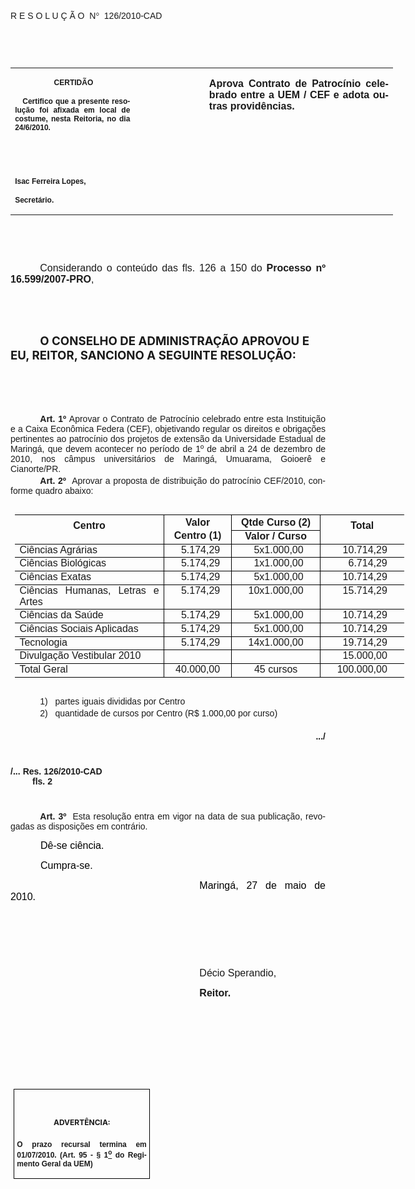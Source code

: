 <body lang=PT-BR link=blue vlink=purple style='tab-interval:35.4pt'>

<div class=Section1>

<p class=MsoTitle><span style='font-size:11.0pt;font-family:Arial'><o:p>&nbsp;</o:p></span></p>

<p class=MsoTitle><span style='font-family:Arial;mso-bidi-font-family:"Times New Roman"'>R
E S O L U Ç Ã O<span style='mso-spacerun:yes'>  </span>N</span><span
style='font-family:Symbol;mso-ascii-font-family:Arial;mso-hansi-font-family:
Arial;mso-char-type:symbol;mso-symbol-font-family:Symbol'><span
style='mso-char-type:symbol;mso-symbol-font-family:Symbol'>°</span></span><span
style='font-family:Arial;mso-bidi-font-family:"Times New Roman"'><span
style='mso-spacerun:yes'>  </span>126/2010-CAD<o:p></o:p></span></p>

<p class=BodyText21><span style='font-size:10.0pt;font-family:Arial;mso-bidi-font-family:
"Times New Roman"'><o:p>&nbsp;</o:p></span></p>

<p class=BodyText21><span style='font-size:10.0pt;font-family:Arial;mso-bidi-font-family:
"Times New Roman"'><o:p>&nbsp;</o:p></span></p>

<table class=MsoNormalTable border=0 cellspacing=0 cellpadding=0 width=612
 style='width:459.0pt;border-collapse:collapse;mso-padding-alt:0cm 5.4pt 0cm 5.4pt'>
 <tr style='mso-yfti-irow:0;mso-yfti-firstrow:yes;mso-yfti-lastrow:yes'>
  <td width=196 valign=top style='width:147.15pt;padding:0cm 5.4pt 0cm 5.4pt'>
  <p class=MsoNormal align=center style='text-align:center'><b
  style='mso-bidi-font-weight:normal'><span style='font-size:9.0pt;mso-bidi-font-size:
  10.0pt;font-family:Arial;mso-bidi-font-family:"Times New Roman"'><span
  style='mso-spacerun:yes'> </span>CERTIDÃO<o:p></o:p></span></b></p>
  <p class=MsoNormal style='text-align:justify'><b style='mso-bidi-font-weight:
  normal'><span style='font-size:9.0pt;mso-bidi-font-size:10.0pt;font-family:
  Arial;mso-bidi-font-family:"Times New Roman"'><span
  style='mso-spacerun:yes'>   </span>Certifico que a presente resolução foi
  afixada em local de costume, nesta Reitoria, no dia 24/6/2010.<o:p></o:p></span></b></p>
  <p class=MsoNormal><b style='mso-bidi-font-weight:normal'><span
  style='font-size:8.0pt;font-family:Arial;mso-bidi-font-family:"Times New Roman"'><o:p>&nbsp;</o:p></span></b></p>
  <p class=MsoNormal><b style='mso-bidi-font-weight:normal'><span
  style='font-size:8.0pt;font-family:Arial;mso-bidi-font-family:"Times New Roman"'><o:p>&nbsp;</o:p></span></b></p>
  <p class=MsoNormal><b style='mso-bidi-font-weight:normal'><span
  style='font-size:9.0pt;mso-bidi-font-size:10.0pt;font-family:Arial;
  mso-bidi-font-family:"Times New Roman"'>Isac Ferreira Lopes,<o:p></o:p></span></b></p>
  <p class=MsoNormal><b style='mso-bidi-font-weight:normal'><span
  style='font-size:9.0pt;mso-bidi-font-size:10.0pt;font-family:Arial;
  mso-bidi-font-family:"Times New Roman"'>Secretário.<o:p></o:p></span></b></p>
  </td>
  <td width=107 valign=top style='width:80.25pt;padding:0cm 5.4pt 0cm 5.4pt'>
  <p class=MsoNormal style='margin-right:-5.4pt'><b><span style='font-size:
  12.0pt;mso-bidi-font-size:10.0pt;font-family:Arial;mso-bidi-font-family:"Times New Roman"'><o:p>&nbsp;</o:p></span></b></p>
  </td>
  <td width=309 valign=top style='width:231.6pt;padding:0cm 5.4pt 0cm 5.4pt'>
  <p class=MsoNormal style='text-align:justify'><b><span style='font-size:12.0pt;
  font-family:Arial;mso-bidi-font-family:"Times New Roman"'>Aprova Contrato de
  Patrocínio celebrado entre a UEM / CEF e adota outras providências.<o:p></o:p></span></b></p>
  </td>
 </tr>
</table>

<p class=BodyText21><span style='mso-bidi-font-size:12.0pt;font-family:Arial;
mso-bidi-font-family:"Times New Roman"'><o:p>&nbsp;</o:p></span></p>

<p class=BodyText21><span style='mso-bidi-font-size:12.0pt;font-family:Arial;
mso-bidi-font-family:"Times New Roman"'><o:p>&nbsp;</o:p></span></p>

<p class=MsoNormal style='text-align:justify;text-indent:35.45pt'><span
style='font-size:12.0pt;mso-bidi-font-size:10.0pt;font-family:Arial;mso-bidi-font-family:
"Times New Roman"'>Considerando o conteúdo das fls. <st1:metricconverter
ProductID="126 a" w:st="on">126 a</st1:metricconverter> 150 do <b
style='mso-bidi-font-weight:normal'>Processo nº 16.599/2007-PRO</b>,<o:p></o:p></span></p>

<p class=MsoNormal style='text-align:justify;text-indent:35.45pt'><span
style='font-size:12.0pt;font-family:Arial;mso-bidi-font-family:"Times New Roman"'><o:p>&nbsp;</o:p></span></p>

<p class=MsoNormal style='text-align:justify;text-indent:35.45pt'><span
style='font-size:12.0pt;font-family:Arial;mso-bidi-font-family:"Times New Roman"'><o:p>&nbsp;</o:p></span></p>

<p class=MsoBodyTextIndent style='text-indent:35.45pt'><b style='mso-bidi-font-weight:
normal'><span style='font-size:14.0pt'>O CONSELHO DE ADMINISTRAÇÃO APROVOU E
EU, REITOR, SANCIONO A SEGUINTE RESOLUÇÃO:<o:p></o:p></span></b></p>

<p class=MsoBodyTextIndent style='text-indent:35.45pt'><span style='font-size:
12.0pt'><o:p>&nbsp;</o:p></span></p>

<p class=MsoBodyTextIndent style='text-indent:35.45pt'><span style='font-size:
12.0pt'><o:p>&nbsp;</o:p></span></p>

<p style='margin-top:0cm;margin-right:0cm;margin-bottom:2.0pt;margin-left:0cm;
text-align:justify;text-indent:35.45pt'><b style='mso-bidi-font-weight:normal'><span
style='font-family:Arial;mso-fareast-font-family:"Arial Unicode MS";mso-bidi-font-family:
"Times New Roman"'>Art.&nbsp;1º</span></b><span style='font-family:Arial;
mso-fareast-font-family:"Arial Unicode MS";mso-bidi-font-family:"Times New Roman"'>&nbsp;Aprovar
o Contrato de Patrocínio celebrado entre esta Instituição e a Caixa Econômica
Federa (CEF), objetivando regular os direitos e obrigações pertinentes ao
patrocínio dos projetos de extensão da Universidade Estadual de Maringá, que devem
acontecer no período de 1º de abril a 24 de dezembro de 2010, nos câmpus universitários
de Maringá, Umuarama, Goioerê e Cianorte/PR.</span><span style='mso-bidi-font-size:
12.0pt;font-family:Arial;mso-bidi-font-family:"Times New Roman";mso-bidi-font-weight:
bold;mso-no-proof:yes'><o:p></o:p></span></p>

<p style='margin-top:0cm;margin-right:0cm;margin-bottom:2.0pt;margin-left:0cm;
text-align:justify;text-indent:35.45pt'><b style='mso-bidi-font-weight:normal'><span
style='font-family:Arial;mso-fareast-font-family:"Arial Unicode MS";mso-bidi-font-family:
"Times New Roman"'>Art.&nbsp;2º&nbsp;&nbsp;</span></b><span style='font-family:
Arial;mso-fareast-font-family:"Arial Unicode MS";mso-bidi-font-family:"Times New Roman"'>Aprovar
a proposta de distribuição do patrocínio CEF/2010, conforme quadro abaixo:<o:p></o:p></span></p>

<p style='margin-top:0cm;margin-right:0cm;margin-bottom:2.0pt;margin-left:0cm;
text-align:justify;text-indent:35.45pt'><span style='font-size:8.0pt;
font-family:Arial;mso-fareast-font-family:"Arial Unicode MS";mso-bidi-font-family:
"Times New Roman"'><o:p>&nbsp;</o:p></span></p>

<table class=MsoTableGrid border=1 cellspacing=0 cellpadding=0 width=622
 style='width:466.85pt;margin-left:5.4pt;border-collapse:collapse;border:none;
 mso-border-alt:solid windowtext .5pt;mso-yfti-tbllook:480;mso-padding-alt:
 0cm 5.4pt 0cm 5.4pt;mso-border-insideh:.5pt solid windowtext;mso-border-insidev:
 .5pt solid windowtext'>
 <tr style='mso-yfti-irow:0;mso-yfti-firstrow:yes;height:15.0pt'>
  <td width=262 rowspan=2 valign=top style='width:196.5pt;border:solid windowtext 1.0pt;
  border-left:none;mso-border-top-alt:solid windowtext .5pt;mso-border-bottom-alt:
  solid windowtext .5pt;mso-border-right-alt:solid windowtext .5pt;padding:
  0cm 5.4pt 0cm 5.4pt;height:15.0pt'>
  <p align=center style='margin-top:6.0pt;margin-right:0cm;margin-bottom:2.0pt;
  margin-left:0cm;text-align:center'><b style='mso-bidi-font-weight:normal'><span
  style='font-family:Arial;mso-fareast-font-family:"Arial Unicode MS";
  mso-bidi-font-family:"Times New Roman"'>Centro<o:p></o:p></span></b></p>
  </td>
  <td width=98 rowspan=2 valign=top style='width:73.5pt;border:solid windowtext 1.0pt;
  border-left:none;mso-border-left-alt:solid windowtext .5pt;mso-border-alt:
  solid windowtext .5pt;padding:0cm 5.4pt 0cm 5.4pt;height:15.0pt'>
  <p align=center style='margin-top:2.0pt;margin-right:0cm;margin-bottom:2.0pt;
  margin-left:0cm;text-align:center'><b style='mso-bidi-font-weight:normal'><span
  style='font-family:Arial;mso-fareast-font-family:"Arial Unicode MS";
  mso-bidi-font-family:"Times New Roman"'>Valor<o:p></o:p></span></b></p>
  <p align=center style='margin-top:0cm;margin-right:0cm;margin-bottom:2.0pt;
  margin-left:0cm;text-align:center'><b style='mso-bidi-font-weight:normal'><span
  style='font-family:Arial;mso-fareast-font-family:"Arial Unicode MS";
  mso-bidi-font-family:"Times New Roman"'>Centro (1)<o:p></o:p></span></b></p>
  </td>
  <td width=134 valign=top style='width:100.85pt;border:solid windowtext 1.0pt;
  border-left:none;mso-border-left-alt:solid windowtext .5pt;mso-border-alt:
  solid windowtext .5pt;padding:0cm 5.4pt 0cm 5.4pt;height:15.0pt'>
  <p align=center style='margin-top:2.0pt;margin-right:0cm;margin-bottom:2.0pt;
  margin-left:0cm;text-align:center'><b style='mso-bidi-font-weight:normal'><span
  style='font-family:Arial;mso-fareast-font-family:"Arial Unicode MS";
  mso-bidi-font-family:"Times New Roman"'>Qtde Curso (2)<o:p></o:p></span></b></p>
  </td>
  <td width=128 rowspan=2 valign=top style='width:96.0pt;border-top:solid windowtext 1.0pt;
  border-left:none;border-bottom:solid windowtext 1.0pt;border-right:none;
  mso-border-left-alt:solid windowtext .5pt;mso-border-top-alt:solid windowtext .5pt;
  mso-border-left-alt:solid windowtext .5pt;mso-border-bottom-alt:solid windowtext .5pt;
  padding:0cm 5.4pt 0cm 5.4pt;height:15.0pt'>
  <p align=center style='margin-top:6.0pt;margin-right:0cm;margin-bottom:2.0pt;
  margin-left:0cm;text-align:center'><b style='mso-bidi-font-weight:normal'><span
  style='font-family:Arial;mso-fareast-font-family:"Arial Unicode MS";
  mso-bidi-font-family:"Times New Roman"'>Total<o:p></o:p></span></b></p>
  </td>
 </tr>
 <tr style='mso-yfti-irow:1;height:16.5pt'>
  <td width=134 valign=top style='width:100.85pt;border-top:none;border-left:
  none;border-bottom:solid windowtext 1.0pt;border-right:solid windowtext 1.0pt;
  mso-border-top-alt:solid windowtext .5pt;mso-border-left-alt:solid windowtext .5pt;
  mso-border-alt:solid windowtext .5pt;padding:0cm 5.4pt 0cm 5.4pt;height:16.5pt'>
  <p align=center style='margin-top:0cm;margin-right:0cm;margin-bottom:2.0pt;
  margin-left:0cm;text-align:center'><b style='mso-bidi-font-weight:normal'><span
  style='font-family:Arial;mso-fareast-font-family:"Arial Unicode MS";
  mso-bidi-font-family:"Times New Roman"'>Valor / Curso<o:p></o:p></span></b></p>
  </td>
 </tr>
 <tr style='mso-yfti-irow:2'>
  <td width=262 valign=top style='width:196.5pt;border-top:none;border-left:
  none;border-bottom:solid windowtext 1.0pt;border-right:solid windowtext 1.0pt;
  mso-border-top-alt:solid windowtext .5pt;mso-border-top-alt:solid windowtext .5pt;
  mso-border-bottom-alt:solid windowtext .5pt;mso-border-right-alt:solid windowtext .5pt;
  padding:0cm 5.4pt 0cm 5.4pt'>
  <p style='margin-top:0cm;margin-right:0cm;margin-bottom:2.0pt;margin-left:
  0cm;text-align:justify'><span style='font-family:Arial;mso-fareast-font-family:
  "Arial Unicode MS";mso-bidi-font-family:"Times New Roman"'>Ciências Agrárias<o:p></o:p></span></p>
  </td>
  <td width=98 valign=top style='width:73.5pt;border-top:none;border-left:none;
  border-bottom:solid windowtext 1.0pt;border-right:solid windowtext 1.0pt;
  mso-border-top-alt:solid windowtext .5pt;mso-border-left-alt:solid windowtext .5pt;
  mso-border-alt:solid windowtext .5pt;padding:0cm 5.4pt 0cm 5.4pt'>
  <p align=center style='margin-top:0cm;margin-right:0cm;margin-bottom:2.0pt;
  margin-left:0cm;text-align:center'><span style='font-family:Arial;mso-fareast-font-family:
  "Arial Unicode MS";mso-bidi-font-family:"Times New Roman"'><span
  style='mso-spacerun:yes'>  </span>5.174,29<o:p></o:p></span></p>
  </td>
  <td width=134 valign=top style='width:100.85pt;border-top:none;border-left:
  none;border-bottom:solid windowtext 1.0pt;border-right:solid windowtext 1.0pt;
  mso-border-top-alt:solid windowtext .5pt;mso-border-left-alt:solid windowtext .5pt;
  mso-border-alt:solid windowtext .5pt;padding:0cm 5.4pt 0cm 5.4pt'>
  <p align=center style='margin-top:0cm;margin-right:0cm;margin-bottom:2.0pt;
  margin-left:0cm;text-align:center'><span style='font-family:Arial;mso-fareast-font-family:
  "Arial Unicode MS";mso-bidi-font-family:"Times New Roman"'><span
  style='mso-spacerun:yes'>  </span>5x1.000,00<o:p></o:p></span></p>
  </td>
  <td width=128 valign=top style='width:96.0pt;border:none;border-bottom:solid windowtext 1.0pt;
  mso-border-top-alt:solid windowtext .5pt;mso-border-left-alt:solid windowtext .5pt;
  mso-border-top-alt:solid windowtext .5pt;mso-border-left-alt:solid windowtext .5pt;
  mso-border-bottom-alt:solid windowtext .5pt;padding:0cm 5.4pt 0cm 5.4pt'>
  <p align=center style='margin-top:0cm;margin-right:0cm;margin-bottom:2.0pt;
  margin-left:0cm;text-align:center'><span style='font-family:Arial;mso-fareast-font-family:
  "Arial Unicode MS";mso-bidi-font-family:"Times New Roman"'><span
  style='mso-spacerun:yes'>  </span>10.714,29<o:p></o:p></span></p>
  </td>
 </tr>
 <tr style='mso-yfti-irow:3'>
  <td width=262 valign=top style='width:196.5pt;border-top:none;border-left:
  none;border-bottom:solid windowtext 1.0pt;border-right:solid windowtext 1.0pt;
  mso-border-top-alt:solid windowtext .5pt;mso-border-top-alt:solid windowtext .5pt;
  mso-border-bottom-alt:solid windowtext .5pt;mso-border-right-alt:solid windowtext .5pt;
  padding:0cm 5.4pt 0cm 5.4pt'>
  <p style='margin-top:0cm;margin-right:0cm;margin-bottom:2.0pt;margin-left:
  0cm;text-align:justify'><span style='font-family:Arial;mso-fareast-font-family:
  "Arial Unicode MS";mso-bidi-font-family:"Times New Roman"'>Ciências
  Biológicas<o:p></o:p></span></p>
  </td>
  <td width=98 valign=top style='width:73.5pt;border-top:none;border-left:none;
  border-bottom:solid windowtext 1.0pt;border-right:solid windowtext 1.0pt;
  mso-border-top-alt:solid windowtext .5pt;mso-border-left-alt:solid windowtext .5pt;
  mso-border-alt:solid windowtext .5pt;padding:0cm 5.4pt 0cm 5.4pt'>
  <p align=center style='margin-top:0cm;margin-right:0cm;margin-bottom:2.0pt;
  margin-left:0cm;text-align:center'><span style='font-family:Arial;mso-fareast-font-family:
  "Arial Unicode MS";mso-bidi-font-family:"Times New Roman"'><span
  style='mso-spacerun:yes'>  </span>5.174,29<o:p></o:p></span></p>
  </td>
  <td width=134 valign=top style='width:100.85pt;border-top:none;border-left:
  none;border-bottom:solid windowtext 1.0pt;border-right:solid windowtext 1.0pt;
  mso-border-top-alt:solid windowtext .5pt;mso-border-left-alt:solid windowtext .5pt;
  mso-border-alt:solid windowtext .5pt;padding:0cm 5.4pt 0cm 5.4pt'>
  <p align=center style='margin-top:0cm;margin-right:0cm;margin-bottom:2.0pt;
  margin-left:0cm;text-align:center'><span style='font-family:Arial;mso-fareast-font-family:
  "Arial Unicode MS";mso-bidi-font-family:"Times New Roman"'><span
  style='mso-spacerun:yes'>  </span>1x1.000,00<o:p></o:p></span></p>
  </td>
  <td width=128 valign=top style='width:96.0pt;border:none;border-bottom:solid windowtext 1.0pt;
  mso-border-top-alt:solid windowtext .5pt;mso-border-left-alt:solid windowtext .5pt;
  mso-border-top-alt:solid windowtext .5pt;mso-border-left-alt:solid windowtext .5pt;
  mso-border-bottom-alt:solid windowtext .5pt;padding:0cm 5.4pt 0cm 5.4pt'>
  <p align=center style='margin-top:0cm;margin-right:0cm;margin-bottom:2.0pt;
  margin-left:0cm;text-align:center'><span style='font-family:Arial;mso-fareast-font-family:
  "Arial Unicode MS";mso-bidi-font-family:"Times New Roman"'><span
  style='mso-spacerun:yes'>    </span>6.714,29<o:p></o:p></span></p>
  </td>
 </tr>
 <tr style='mso-yfti-irow:4'>
  <td width=262 valign=top style='width:196.5pt;border-top:none;border-left:
  none;border-bottom:solid windowtext 1.0pt;border-right:solid windowtext 1.0pt;
  mso-border-top-alt:solid windowtext .5pt;mso-border-top-alt:solid windowtext .5pt;
  mso-border-bottom-alt:solid windowtext .5pt;mso-border-right-alt:solid windowtext .5pt;
  padding:0cm 5.4pt 0cm 5.4pt'>
  <p style='margin-top:0cm;margin-right:0cm;margin-bottom:2.0pt;margin-left:
  0cm;text-align:justify'><span style='font-family:Arial;mso-fareast-font-family:
  "Arial Unicode MS";mso-bidi-font-family:"Times New Roman"'>Ciências Exatas<o:p></o:p></span></p>
  </td>
  <td width=98 valign=top style='width:73.5pt;border-top:none;border-left:none;
  border-bottom:solid windowtext 1.0pt;border-right:solid windowtext 1.0pt;
  mso-border-top-alt:solid windowtext .5pt;mso-border-left-alt:solid windowtext .5pt;
  mso-border-alt:solid windowtext .5pt;padding:0cm 5.4pt 0cm 5.4pt'>
  <p align=center style='margin-top:0cm;margin-right:0cm;margin-bottom:2.0pt;
  margin-left:0cm;text-align:center'><span style='font-family:Arial;mso-fareast-font-family:
  "Arial Unicode MS";mso-bidi-font-family:"Times New Roman"'><span
  style='mso-spacerun:yes'>  </span>5.174,29<o:p></o:p></span></p>
  </td>
  <td width=134 valign=top style='width:100.85pt;border-top:none;border-left:
  none;border-bottom:solid windowtext 1.0pt;border-right:solid windowtext 1.0pt;
  mso-border-top-alt:solid windowtext .5pt;mso-border-left-alt:solid windowtext .5pt;
  mso-border-alt:solid windowtext .5pt;padding:0cm 5.4pt 0cm 5.4pt'>
  <p align=center style='margin-top:0cm;margin-right:0cm;margin-bottom:2.0pt;
  margin-left:0cm;text-align:center'><span style='font-family:Arial;mso-fareast-font-family:
  "Arial Unicode MS";mso-bidi-font-family:"Times New Roman"'><span
  style='mso-spacerun:yes'>  </span>5x1.000,00<o:p></o:p></span></p>
  </td>
  <td width=128 valign=top style='width:96.0pt;border:none;border-bottom:solid windowtext 1.0pt;
  mso-border-top-alt:solid windowtext .5pt;mso-border-left-alt:solid windowtext .5pt;
  mso-border-top-alt:solid windowtext .5pt;mso-border-left-alt:solid windowtext .5pt;
  mso-border-bottom-alt:solid windowtext .5pt;padding:0cm 5.4pt 0cm 5.4pt'>
  <p align=center style='margin-top:0cm;margin-right:0cm;margin-bottom:2.0pt;
  margin-left:0cm;text-align:center'><span style='font-family:Arial;mso-fareast-font-family:
  "Arial Unicode MS";mso-bidi-font-family:"Times New Roman"'><span
  style='mso-spacerun:yes'>  </span>10.714,29<o:p></o:p></span></p>
  </td>
 </tr>
 <tr style='mso-yfti-irow:5'>
  <td width=262 valign=top style='width:196.5pt;border-top:none;border-left:
  none;border-bottom:solid windowtext 1.0pt;border-right:solid windowtext 1.0pt;
  mso-border-top-alt:solid windowtext .5pt;mso-border-top-alt:solid windowtext .5pt;
  mso-border-bottom-alt:solid windowtext .5pt;mso-border-right-alt:solid windowtext .5pt;
  padding:0cm 5.4pt 0cm 5.4pt'>
  <p style='margin-top:0cm;margin-right:0cm;margin-bottom:2.0pt;margin-left:
  0cm;text-align:justify'><span style='font-family:Arial;mso-fareast-font-family:
  "Arial Unicode MS";mso-bidi-font-family:"Times New Roman"'>Ciências Humanas,
  Letras e Artes<o:p></o:p></span></p>
  </td>
  <td width=98 valign=top style='width:73.5pt;border-top:none;border-left:none;
  border-bottom:solid windowtext 1.0pt;border-right:solid windowtext 1.0pt;
  mso-border-top-alt:solid windowtext .5pt;mso-border-left-alt:solid windowtext .5pt;
  mso-border-alt:solid windowtext .5pt;padding:0cm 5.4pt 0cm 5.4pt'>
  <p align=center style='margin-top:0cm;margin-right:0cm;margin-bottom:2.0pt;
  margin-left:0cm;text-align:center'><span style='font-family:Arial;mso-fareast-font-family:
  "Arial Unicode MS";mso-bidi-font-family:"Times New Roman"'><span
  style='mso-spacerun:yes'>  </span>5.174,29<o:p></o:p></span></p>
  </td>
  <td width=134 valign=top style='width:100.85pt;border-top:none;border-left:
  none;border-bottom:solid windowtext 1.0pt;border-right:solid windowtext 1.0pt;
  mso-border-top-alt:solid windowtext .5pt;mso-border-left-alt:solid windowtext .5pt;
  mso-border-alt:solid windowtext .5pt;padding:0cm 5.4pt 0cm 5.4pt'>
  <p align=center style='margin-top:0cm;margin-right:0cm;margin-bottom:2.0pt;
  margin-left:0cm;text-align:center'><span style='font-family:Arial;mso-fareast-font-family:
  "Arial Unicode MS";mso-bidi-font-family:"Times New Roman"'>10x1.000,00<o:p></o:p></span></p>
  </td>
  <td width=128 valign=top style='width:96.0pt;border:none;border-bottom:solid windowtext 1.0pt;
  mso-border-top-alt:solid windowtext .5pt;mso-border-left-alt:solid windowtext .5pt;
  mso-border-top-alt:solid windowtext .5pt;mso-border-left-alt:solid windowtext .5pt;
  mso-border-bottom-alt:solid windowtext .5pt;padding:0cm 5.4pt 0cm 5.4pt'>
  <p align=center style='margin-top:0cm;margin-right:0cm;margin-bottom:2.0pt;
  margin-left:0cm;text-align:center'><span style='font-family:Arial;mso-fareast-font-family:
  "Arial Unicode MS";mso-bidi-font-family:"Times New Roman"'><span
  style='mso-spacerun:yes'>  </span>15.714,29<o:p></o:p></span></p>
  </td>
 </tr>
 <tr style='mso-yfti-irow:6'>
  <td width=262 valign=top style='width:196.5pt;border-top:none;border-left:
  none;border-bottom:solid windowtext 1.0pt;border-right:solid windowtext 1.0pt;
  mso-border-top-alt:solid windowtext .5pt;mso-border-top-alt:solid windowtext .5pt;
  mso-border-bottom-alt:solid windowtext .5pt;mso-border-right-alt:solid windowtext .5pt;
  padding:0cm 5.4pt 0cm 5.4pt'>
  <p style='margin-top:0cm;margin-right:0cm;margin-bottom:2.0pt;margin-left:
  0cm;text-align:justify'><span style='font-family:Arial;mso-fareast-font-family:
  "Arial Unicode MS";mso-bidi-font-family:"Times New Roman"'>Ciências da Saúde<o:p></o:p></span></p>
  </td>
  <td width=98 valign=top style='width:73.5pt;border-top:none;border-left:none;
  border-bottom:solid windowtext 1.0pt;border-right:solid windowtext 1.0pt;
  mso-border-top-alt:solid windowtext .5pt;mso-border-left-alt:solid windowtext .5pt;
  mso-border-alt:solid windowtext .5pt;padding:0cm 5.4pt 0cm 5.4pt'>
  <p align=center style='margin-top:0cm;margin-right:0cm;margin-bottom:2.0pt;
  margin-left:0cm;text-align:center'><span style='font-family:Arial;mso-fareast-font-family:
  "Arial Unicode MS";mso-bidi-font-family:"Times New Roman"'><span
  style='mso-spacerun:yes'>  </span>5.174,29<o:p></o:p></span></p>
  </td>
  <td width=134 valign=top style='width:100.85pt;border-top:none;border-left:
  none;border-bottom:solid windowtext 1.0pt;border-right:solid windowtext 1.0pt;
  mso-border-top-alt:solid windowtext .5pt;mso-border-left-alt:solid windowtext .5pt;
  mso-border-alt:solid windowtext .5pt;padding:0cm 5.4pt 0cm 5.4pt'>
  <p align=center style='margin-top:0cm;margin-right:0cm;margin-bottom:2.0pt;
  margin-left:0cm;text-align:center'><span style='font-family:Arial;mso-fareast-font-family:
  "Arial Unicode MS";mso-bidi-font-family:"Times New Roman"'><span
  style='mso-spacerun:yes'>  </span>5x1.000,00<o:p></o:p></span></p>
  </td>
  <td width=128 valign=top style='width:96.0pt;border:none;border-bottom:solid windowtext 1.0pt;
  mso-border-top-alt:solid windowtext .5pt;mso-border-left-alt:solid windowtext .5pt;
  mso-border-top-alt:solid windowtext .5pt;mso-border-left-alt:solid windowtext .5pt;
  mso-border-bottom-alt:solid windowtext .5pt;padding:0cm 5.4pt 0cm 5.4pt'>
  <p align=center style='margin-top:0cm;margin-right:0cm;margin-bottom:2.0pt;
  margin-left:0cm;text-align:center'><span style='font-family:Arial;mso-fareast-font-family:
  "Arial Unicode MS";mso-bidi-font-family:"Times New Roman"'><span
  style='mso-spacerun:yes'>  </span>10.714,29<o:p></o:p></span></p>
  </td>
 </tr>
 <tr style='mso-yfti-irow:7'>
  <td width=262 valign=top style='width:196.5pt;border-top:none;border-left:
  none;border-bottom:solid windowtext 1.0pt;border-right:solid windowtext 1.0pt;
  mso-border-top-alt:solid windowtext .5pt;mso-border-top-alt:solid windowtext .5pt;
  mso-border-bottom-alt:solid windowtext .5pt;mso-border-right-alt:solid windowtext .5pt;
  padding:0cm 5.4pt 0cm 5.4pt'>
  <p style='margin-top:0cm;margin-right:0cm;margin-bottom:2.0pt;margin-left:
  0cm;text-align:justify'><span style='font-family:Arial;mso-fareast-font-family:
  "Arial Unicode MS";mso-bidi-font-family:"Times New Roman"'>Ciências Sociais
  Aplicadas<o:p></o:p></span></p>
  </td>
  <td width=98 valign=top style='width:73.5pt;border-top:none;border-left:none;
  border-bottom:solid windowtext 1.0pt;border-right:solid windowtext 1.0pt;
  mso-border-top-alt:solid windowtext .5pt;mso-border-left-alt:solid windowtext .5pt;
  mso-border-alt:solid windowtext .5pt;padding:0cm 5.4pt 0cm 5.4pt'>
  <p align=center style='margin-top:0cm;margin-right:0cm;margin-bottom:2.0pt;
  margin-left:0cm;text-align:center'><span style='font-family:Arial;mso-fareast-font-family:
  "Arial Unicode MS";mso-bidi-font-family:"Times New Roman"'><span
  style='mso-spacerun:yes'>  </span>5.174,29<o:p></o:p></span></p>
  </td>
  <td width=134 valign=top style='width:100.85pt;border-top:none;border-left:
  none;border-bottom:solid windowtext 1.0pt;border-right:solid windowtext 1.0pt;
  mso-border-top-alt:solid windowtext .5pt;mso-border-left-alt:solid windowtext .5pt;
  mso-border-alt:solid windowtext .5pt;padding:0cm 5.4pt 0cm 5.4pt'>
  <p align=center style='margin-top:0cm;margin-right:0cm;margin-bottom:2.0pt;
  margin-left:0cm;text-align:center'><span style='font-family:Arial;mso-fareast-font-family:
  "Arial Unicode MS";mso-bidi-font-family:"Times New Roman"'><span
  style='mso-spacerun:yes'>  </span>5x1.000,00<o:p></o:p></span></p>
  </td>
  <td width=128 valign=top style='width:96.0pt;border:none;border-bottom:solid windowtext 1.0pt;
  mso-border-top-alt:solid windowtext .5pt;mso-border-left-alt:solid windowtext .5pt;
  mso-border-top-alt:solid windowtext .5pt;mso-border-left-alt:solid windowtext .5pt;
  mso-border-bottom-alt:solid windowtext .5pt;padding:0cm 5.4pt 0cm 5.4pt'>
  <p align=center style='margin-top:0cm;margin-right:0cm;margin-bottom:2.0pt;
  margin-left:0cm;text-align:center'><span style='font-family:Arial;mso-fareast-font-family:
  "Arial Unicode MS";mso-bidi-font-family:"Times New Roman"'><span
  style='mso-spacerun:yes'>  </span>10.714,29<o:p></o:p></span></p>
  </td>
 </tr>
 <tr style='mso-yfti-irow:8'>
  <td width=262 valign=top style='width:196.5pt;border-top:none;border-left:
  none;border-bottom:solid windowtext 1.0pt;border-right:solid windowtext 1.0pt;
  mso-border-top-alt:solid windowtext .5pt;mso-border-top-alt:solid windowtext .5pt;
  mso-border-bottom-alt:solid windowtext .5pt;mso-border-right-alt:solid windowtext .5pt;
  padding:0cm 5.4pt 0cm 5.4pt'>
  <p style='margin-top:0cm;margin-right:0cm;margin-bottom:2.0pt;margin-left:
  0cm;text-align:justify'><span style='font-family:Arial;mso-fareast-font-family:
  "Arial Unicode MS";mso-bidi-font-family:"Times New Roman"'>Tecnologia<o:p></o:p></span></p>
  </td>
  <td width=98 valign=top style='width:73.5pt;border-top:none;border-left:none;
  border-bottom:solid windowtext 1.0pt;border-right:solid windowtext 1.0pt;
  mso-border-top-alt:solid windowtext .5pt;mso-border-left-alt:solid windowtext .5pt;
  mso-border-alt:solid windowtext .5pt;padding:0cm 5.4pt 0cm 5.4pt'>
  <p align=center style='margin-top:0cm;margin-right:0cm;margin-bottom:2.0pt;
  margin-left:0cm;text-align:center'><span style='font-family:Arial;mso-fareast-font-family:
  "Arial Unicode MS";mso-bidi-font-family:"Times New Roman"'><span
  style='mso-spacerun:yes'>  </span>5.174,29<o:p></o:p></span></p>
  </td>
  <td width=134 valign=top style='width:100.85pt;border-top:none;border-left:
  none;border-bottom:solid windowtext 1.0pt;border-right:solid windowtext 1.0pt;
  mso-border-top-alt:solid windowtext .5pt;mso-border-left-alt:solid windowtext .5pt;
  mso-border-alt:solid windowtext .5pt;padding:0cm 5.4pt 0cm 5.4pt'>
  <p align=center style='margin-top:0cm;margin-right:0cm;margin-bottom:2.0pt;
  margin-left:0cm;text-align:center'><span style='font-family:Arial;mso-fareast-font-family:
  "Arial Unicode MS";mso-bidi-font-family:"Times New Roman"'>14x1.000,00<o:p></o:p></span></p>
  </td>
  <td width=128 valign=top style='width:96.0pt;border:none;border-bottom:solid windowtext 1.0pt;
  mso-border-top-alt:solid windowtext .5pt;mso-border-left-alt:solid windowtext .5pt;
  mso-border-top-alt:solid windowtext .5pt;mso-border-left-alt:solid windowtext .5pt;
  mso-border-bottom-alt:solid windowtext .5pt;padding:0cm 5.4pt 0cm 5.4pt'>
  <p align=center style='margin-top:0cm;margin-right:0cm;margin-bottom:2.0pt;
  margin-left:0cm;text-align:center'><span style='font-family:Arial;mso-fareast-font-family:
  "Arial Unicode MS";mso-bidi-font-family:"Times New Roman"'><span
  style='mso-spacerun:yes'>  </span>19.714,29<o:p></o:p></span></p>
  </td>
 </tr>
 <tr style='mso-yfti-irow:9'>
  <td width=262 valign=top style='width:196.5pt;border-top:none;border-left:
  none;border-bottom:solid windowtext 1.0pt;border-right:solid windowtext 1.0pt;
  mso-border-top-alt:solid windowtext .5pt;mso-border-top-alt:solid windowtext .5pt;
  mso-border-bottom-alt:solid windowtext .5pt;mso-border-right-alt:solid windowtext .5pt;
  padding:0cm 5.4pt 0cm 5.4pt'>
  <p style='margin-top:0cm;margin-right:0cm;margin-bottom:2.0pt;margin-left:
  0cm;text-align:justify'><span style='font-family:Arial;mso-fareast-font-family:
  "Arial Unicode MS";mso-bidi-font-family:"Times New Roman"'>Divulgação
  Vestibular 2010<o:p></o:p></span></p>
  </td>
  <td width=98 valign=top style='width:73.5pt;border-top:none;border-left:none;
  border-bottom:solid windowtext 1.0pt;border-right:solid windowtext 1.0pt;
  mso-border-top-alt:solid windowtext .5pt;mso-border-left-alt:solid windowtext .5pt;
  mso-border-alt:solid windowtext .5pt;padding:0cm 5.4pt 0cm 5.4pt'>
  <p align=center style='margin-top:0cm;margin-right:0cm;margin-bottom:2.0pt;
  margin-left:0cm;text-align:center'><span style='font-family:Arial;mso-fareast-font-family:
  "Arial Unicode MS";mso-bidi-font-family:"Times New Roman"'><span
  style='mso-spacerun:yes'>  </span><o:p></o:p></span></p>
  </td>
  <td width=134 valign=top style='width:100.85pt;border-top:none;border-left:
  none;border-bottom:solid windowtext 1.0pt;border-right:solid windowtext 1.0pt;
  mso-border-top-alt:solid windowtext .5pt;mso-border-left-alt:solid windowtext .5pt;
  mso-border-alt:solid windowtext .5pt;padding:0cm 5.4pt 0cm 5.4pt'>
  <p style='margin-top:0cm;margin-right:0cm;margin-bottom:2.0pt;margin-left:
  0cm;text-align:justify'><span style='font-family:Arial;mso-fareast-font-family:
  "Arial Unicode MS";mso-bidi-font-family:"Times New Roman"'><o:p>&nbsp;</o:p></span></p>
  </td>
  <td width=128 valign=top style='width:96.0pt;border:none;border-bottom:solid windowtext 1.0pt;
  mso-border-top-alt:solid windowtext .5pt;mso-border-left-alt:solid windowtext .5pt;
  mso-border-top-alt:solid windowtext .5pt;mso-border-left-alt:solid windowtext .5pt;
  mso-border-bottom-alt:solid windowtext .5pt;padding:0cm 5.4pt 0cm 5.4pt'>
  <p align=center style='margin-top:0cm;margin-right:0cm;margin-bottom:2.0pt;
  margin-left:0cm;text-align:center'><span style='font-family:Arial;mso-fareast-font-family:
  "Arial Unicode MS";mso-bidi-font-family:"Times New Roman"'><span
  style='mso-spacerun:yes'>  </span>15.000,00<o:p></o:p></span></p>
  </td>
 </tr>
 <tr style='mso-yfti-irow:10;mso-yfti-lastrow:yes'>
  <td width=262 valign=top style='width:196.5pt;border-top:none;border-left:
  none;border-bottom:solid windowtext 1.0pt;border-right:solid windowtext 1.0pt;
  mso-border-top-alt:solid windowtext .5pt;mso-border-top-alt:solid windowtext .5pt;
  mso-border-bottom-alt:solid windowtext .5pt;mso-border-right-alt:solid windowtext .5pt;
  padding:0cm 5.4pt 0cm 5.4pt'>
  <p style='margin-top:0cm;margin-right:0cm;margin-bottom:2.0pt;margin-left:
  0cm;text-align:justify'><span style='font-family:Arial;mso-fareast-font-family:
  "Arial Unicode MS";mso-bidi-font-family:"Times New Roman"'>Total Geral<o:p></o:p></span></p>
  </td>
  <td width=98 valign=top style='width:73.5pt;border-top:none;border-left:none;
  border-bottom:solid windowtext 1.0pt;border-right:solid windowtext 1.0pt;
  mso-border-top-alt:solid windowtext .5pt;mso-border-left-alt:solid windowtext .5pt;
  mso-border-alt:solid windowtext .5pt;padding:0cm 5.4pt 0cm 5.4pt'>
  <p align=center style='margin-top:0cm;margin-right:0cm;margin-bottom:2.0pt;
  margin-left:0cm;text-align:center'><span style='font-family:Arial;mso-fareast-font-family:
  "Arial Unicode MS";mso-bidi-font-family:"Times New Roman"'>40.000,00<o:p></o:p></span></p>
  </td>
  <td width=134 valign=top style='width:100.85pt;border-top:none;border-left:
  none;border-bottom:solid windowtext 1.0pt;border-right:solid windowtext 1.0pt;
  mso-border-top-alt:solid windowtext .5pt;mso-border-left-alt:solid windowtext .5pt;
  mso-border-alt:solid windowtext .5pt;padding:0cm 5.4pt 0cm 5.4pt'>
  <p align=center style='margin-top:0cm;margin-right:0cm;margin-bottom:2.0pt;
  margin-left:0cm;text-align:center'><span style='font-family:Arial;mso-fareast-font-family:
  "Arial Unicode MS";mso-bidi-font-family:"Times New Roman"'>45 cursos<o:p></o:p></span></p>
  </td>
  <td width=128 valign=top style='width:96.0pt;border:none;border-bottom:solid windowtext 1.0pt;
  mso-border-top-alt:solid windowtext .5pt;mso-border-left-alt:solid windowtext .5pt;
  mso-border-top-alt:solid windowtext .5pt;mso-border-left-alt:solid windowtext .5pt;
  mso-border-bottom-alt:solid windowtext .5pt;padding:0cm 5.4pt 0cm 5.4pt'>
  <p align=center style='margin-top:0cm;margin-right:0cm;margin-bottom:2.0pt;
  margin-left:0cm;text-align:center'><span style='font-family:Arial;mso-fareast-font-family:
  "Arial Unicode MS";mso-bidi-font-family:"Times New Roman"'>100.000,00<o:p></o:p></span></p>
  </td>
 </tr>
</table>

<p style='margin-top:0cm;margin-right:0cm;margin-bottom:2.0pt;margin-left:0cm;
text-align:justify;text-indent:35.45pt'><span style='font-size:8.0pt;
font-family:Arial;mso-fareast-font-family:"Arial Unicode MS";mso-bidi-font-family:
"Times New Roman"'><o:p>&nbsp;</o:p></span></p>

<p style='margin-top:0cm;margin-right:0cm;margin-bottom:2.0pt;margin-left:53.45pt;
text-align:justify;text-indent:-18.0pt;mso-list:l0 level1 lfo6;tab-stops:list 53.45pt'><![if !supportLists]><span
style='mso-bidi-font-size:12.0pt;font-family:Arial;mso-fareast-font-family:
Arial'><span style='mso-list:Ignore'>1)<span style='font:7.0pt "Times New Roman"'>&nbsp;&nbsp;&nbsp;&nbsp;
</span></span></span><![endif]><span style='mso-bidi-font-size:12.0pt;
font-family:Arial;mso-fareast-font-family:"Arial Unicode MS";mso-bidi-font-family:
"Times New Roman"'>partes iguais divididas por Centro<o:p></o:p></span></p>

<p style='margin-top:0cm;margin-right:0cm;margin-bottom:2.0pt;margin-left:53.45pt;
text-align:justify;text-indent:-18.0pt;mso-list:l0 level1 lfo6;tab-stops:list 53.45pt'><![if !supportLists]><span
style='mso-bidi-font-size:12.0pt;font-family:Arial;mso-fareast-font-family:
Arial'><span style='mso-list:Ignore'>2)<span style='font:7.0pt "Times New Roman"'>&nbsp;&nbsp;&nbsp;&nbsp;
</span></span></span><![endif]><span style='mso-bidi-font-size:12.0pt;
font-family:Arial;mso-fareast-font-family:"Arial Unicode MS";mso-bidi-font-family:
"Times New Roman"'>quantidade de cursos por Centro (R$ 1.000,00 por curso)<o:p></o:p></span></p>

<p style='margin-top:0cm;margin-right:0cm;margin-bottom:2.0pt;margin-left:35.45pt;
text-align:justify'><span style='mso-bidi-font-size:12.0pt;font-family:Arial;
mso-fareast-font-family:"Arial Unicode MS";mso-bidi-font-family:"Times New Roman"'><o:p>&nbsp;</o:p></span></p>

<p align=right style='margin-top:0cm;margin-right:0cm;margin-bottom:2.0pt;
margin-left:0cm;text-align:right;text-indent:35.45pt'><b style='mso-bidi-font-weight:
normal'><span style='mso-bidi-font-size:12.0pt;font-family:Arial;mso-fareast-font-family:
"Arial Unicode MS";mso-bidi-font-family:"Times New Roman"'>.../<o:p></o:p></span></b></p>

<p align=right style='margin-top:0cm;margin-right:0cm;margin-bottom:2.0pt;
margin-left:0cm;text-align:right;text-indent:35.45pt'><b style='mso-bidi-font-weight:
normal'><span style='mso-bidi-font-size:12.0pt;font-family:Arial;mso-fareast-font-family:
"Arial Unicode MS";mso-bidi-font-family:"Times New Roman"'><o:p>&nbsp;</o:p></span></b></p>

<p align=right style='margin-top:0cm;margin-right:0cm;margin-bottom:2.0pt;
margin-left:0cm;text-align:right;text-indent:35.45pt'><b style='mso-bidi-font-weight:
normal'><span style='mso-bidi-font-size:12.0pt;font-family:Arial;mso-fareast-font-family:
"Arial Unicode MS";mso-bidi-font-family:"Times New Roman"'><o:p>&nbsp;</o:p></span></b></p>

<p style='margin-top:0cm;margin-right:0cm;margin-bottom:2.0pt;margin-left:0cm;
text-align:justify'><b style='mso-bidi-font-weight:normal'><span
style='mso-bidi-font-size:12.0pt;font-family:Arial;mso-fareast-font-family:
"Arial Unicode MS";mso-bidi-font-family:"Times New Roman"'>/... Res.
126/2010-CAD<span style='mso-tab-count:8'>                                                                                        </span><span
style='mso-spacerun:yes'>         </span>fls. 2<o:p></o:p></span></b></p>

<p style='margin-top:0cm;margin-right:0cm;margin-bottom:2.0pt;margin-left:0cm;
text-align:justify;text-indent:35.45pt'><span style='font-family:Arial;
mso-fareast-font-family:"Arial Unicode MS";mso-bidi-font-family:"Times New Roman"'><o:p>&nbsp;</o:p></span></p>

<p style='margin-top:0cm;margin-right:0cm;margin-bottom:2.0pt;margin-left:0cm;
text-align:justify;text-indent:35.45pt'><span style='font-family:Arial;
mso-fareast-font-family:"Arial Unicode MS";mso-bidi-font-family:"Times New Roman"'><o:p>&nbsp;</o:p></span></p>

<p style='margin-top:0cm;margin-right:0cm;margin-bottom:2.0pt;margin-left:0cm;
text-align:justify;text-indent:35.45pt'><b style='mso-bidi-font-weight:normal'><span
style='font-family:Arial;mso-fareast-font-family:"Arial Unicode MS";mso-bidi-font-family:
"Times New Roman"'>Art.&nbsp;3º&nbsp;&nbsp;</span></b><span style='font-family:
Arial;mso-bidi-font-family:"Times New Roman"'>Esta resolução entra em vigor na
data de sua publicação, revogadas as disposições em contrário.</span><span
style='font-family:Arial;mso-fareast-font-family:"Arial Unicode MS";mso-bidi-font-family:
"Times New Roman";letter-spacing:-.2pt'><o:p></o:p></span></p>

<p class=MsoNormal style='text-align:justify;text-indent:36.0pt;mso-pagination:
none'><span style='font-size:12.0pt;font-family:Arial;color:black'>Dê-se
ciência.<o:p></o:p></span></p>

<p class=MsoNormal style='text-align:justify;text-indent:36.0pt;mso-pagination:
none'><span style='font-size:12.0pt;font-family:Arial;color:black'>Cumpra-se.<o:p></o:p></span></p>

<p class=MsoNormal style='text-align:justify;text-indent:8.0cm'><span
style='font-size:12.0pt;font-family:Arial;color:black'>Maringá, 27 de maio de
2010.<o:p></o:p></span></p>

<p class=MsoNormal style='text-align:justify;text-indent:8.0cm'><span
style='font-family:Arial;mso-bidi-font-family:"Times New Roman"'><o:p>&nbsp;</o:p></span></p>

<p class=MsoNormal style='text-align:justify;text-indent:8.0cm'><span
style='font-family:Arial;mso-bidi-font-family:"Times New Roman"'><o:p>&nbsp;</o:p></span></p>

<p class=MsoNormal style='text-align:justify;text-indent:8.0cm'><span
style='font-family:Arial;mso-bidi-font-family:"Times New Roman"'><o:p>&nbsp;</o:p></span></p>

<p class=MsoNormal style='text-align:justify;text-indent:8.0cm'><span
style='font-size:12.0pt;font-family:Arial;mso-bidi-font-family:"Times New Roman"'>Décio
Sperandio,<o:p></o:p></span></p>

<p class=MsoNormal style='text-align:justify;text-indent:8.0cm;tab-stops:8.0cm 276.45pt'><b
style='mso-bidi-font-weight:normal'><span style='font-size:12.0pt;font-family:
Arial;mso-bidi-font-family:"Times New Roman"'>Reitor.<o:p></o:p></span></b></p>

<p class=MsoNormal style='text-align:justify;text-indent:8.0cm;tab-stops:8.0cm 276.45pt'><b
style='mso-bidi-font-weight:normal'><span style='font-size:12.0pt;font-family:
Arial;mso-bidi-font-family:"Times New Roman"'><o:p>&nbsp;</o:p></span></b></p>

<p class=MsoNormal style='text-align:justify;text-indent:8.0cm;tab-stops:8.0cm 276.45pt'><b
style='mso-bidi-font-weight:normal'><span style='font-size:12.0pt;font-family:
Arial;mso-bidi-font-family:"Times New Roman"'><o:p>&nbsp;</o:p></span></b></p>

<p class=MsoNormal style='text-align:justify;text-indent:8.0cm;tab-stops:8.0cm 276.45pt'><b
style='mso-bidi-font-weight:normal'><span style='font-size:12.0pt;font-family:
Arial;mso-bidi-font-family:"Times New Roman"'><o:p>&nbsp;</o:p></span></b></p>

<p class=MsoNormal style='text-align:justify;text-indent:8.0cm;tab-stops:8.0cm 276.45pt'><b
style='mso-bidi-font-weight:normal'><span style='font-size:12.0pt;font-family:
Arial;mso-bidi-font-family:"Times New Roman"'><o:p>&nbsp;</o:p></span></b></p>

<table class=MsoNormalTable border=1 cellspacing=0 cellpadding=0
 style='margin-left:3.5pt;border-collapse:collapse;border:none;mso-border-alt:
 solid windowtext .5pt;mso-padding-alt:0cm 3.5pt 0cm 3.5pt;mso-border-insideh:
 .5pt solid windowtext;mso-border-insidev:.5pt solid windowtext'>
 <tr style='mso-yfti-irow:0;mso-yfti-firstrow:yes;mso-yfti-lastrow:yes'>
  <td width=207 valign=top style='width:155.6pt;border:solid windowtext 1.0pt;
  mso-border-alt:solid windowtext .5pt;padding:0cm 3.5pt 0cm 3.5pt'>
  <h1 align=center style='text-align:center'><span style='font-size:9.0pt;
  mso-bidi-font-size:10.0pt'>ADVERTÊNCIA:<o:p></o:p></span></h1>
  <p class=MsoNormal style='text-align:justify'><b style='mso-bidi-font-weight:
  normal'><span style='font-size:9.0pt;mso-bidi-font-size:10.0pt;font-family:
  Arial;mso-bidi-font-family:"Times New Roman"'>O prazo recursal termina em 01/07/2010.
  (Art. 95 - § 1<u><sup>o</sup></u> do Regimento Geral da UEM)</span></b><span
  style='font-size:9.0pt;mso-bidi-font-size:10.0pt;font-family:Arial;
  mso-bidi-font-family:"Times New Roman"'><o:p></o:p></span></p>
  </td>
 </tr>
</table>

<p class=MsoNormal style='text-align:justify;text-indent:10.0cm'><o:p>&nbsp;</o:p></p>

</div>

</body>
